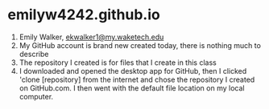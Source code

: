 # emilyw4242.github.io

1. Emily Walker, ekwalker1@my.waketech.edu
2. My GitHub account is brand new created today, there is nothing much to describe
3. The repository I created is for files that I create in this class
4. I downloaded and opened the desktop app for GitHub, then I clicked 'clone [repository] from the internet and chose the repository I created on GitHub.com. I then went with the default file location on my local computer. 